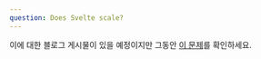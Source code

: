 ```yaml
---
question: Does Svelte scale?
---
```


이에 대한 블로그 게시물이 있을 예정이지만 그동안 [이 문제](https://github.com/sveltejs/svelte/issues/2546)를 확인하세요.
